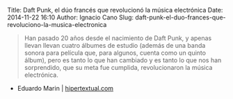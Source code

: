 Title: Daft Punk, el dúo francés que revolucionó la música electrónica
Date: 2014-11-22 16:10
Author: Ignacio Cano
Slug: daft-punk-el-duo-frances-que-revoluciono-la-musica-electronica

> Han pasado 20 años desde el nacimiento de Daft Punk, y apenas llevan
> llevan cuatro álbumes de estudio (además de una banda sonora para
> película que, para algunos, cuenta como un quinto álbum), pero es
> tanto lo que han cambiado y es tanto lo que nos han sorprendido, que
> su meta fue cumplida, revolucionaron la música electrónica.

- Eduardo Marin | [hipertextual.com][]

  [hipertextual.com]: http://hipertextual.com/2014/11/daft-punk
    "Daft Punk, el dúo francés que revolucionó la música electrónica"
